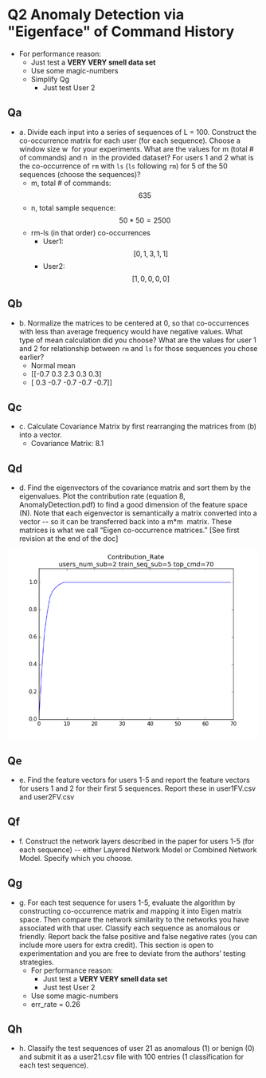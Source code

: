 # Q2 Anomaly Detection via "Eigenface" of Command History

* For performance reason:
    * Just test a **VERY VERY smell data set**
    * Use some magic-numbers
    * Simplify Qg
        * Just test User 2

## Qa

* a. Divide each input into a series of sequences of L = 100. Construct the co-occurrence matrix for each user (for each sequence). Choose a window size ​w ​ for your experiments. What are the values for ​m ​ (total # of commands) and ​n ​ in the provided dataset? For users 1 and 2 what is the co-occurrence of `rm` with `ls` (`ls` following `rm`) for 5 of the 50 sequences (choose the sequences)?
    * m, total # of commands: $$635$$
    * n, total sample sequence: $$50 * 50 = 2500$$
    * rm-ls (in that order) co-occurrences
        * User1: $$[0, 1, 3, 1, 1]$$
        * User2: $$[1, 0, 0, 0, 0]$$

## Qb

* b. Normalize the matrices to be centered at 0, so that co-occurrences with less than average frequency would have negative values. What type of mean calculation did you choose? What are the values for user 1 and 2 for relationship between `rm` and `ls` for those sequences you chose earlier?
    * Normal mean
    * [[-0.7  0.3  2.3  0.3  0.3]
    * [ 0.3 -0.7 -0.7 -0.7 -0.7]]

## Qc

* c. Calculate Covariance Matrix by first rearranging the matrices from (b) into a vector.
    * Covariance Matrix: 8.1

## Qd

* d. Find the eigenvectors of the covariance matrix and sort them by the eigenvalues. Plot the contribution rate (equation 8, AnomalyDetection.pdf) to find a good dimension of the feature space (N). Note that each eigenvector is semantically a matrix converted into a vector -- so it can be transferred back into a ​m*​m ​ matrix. These matrices is what we call “Eigen co-occurrence matrices.” [See first revision at the end of the doc]

![contribution_rate](contribution_rate.png)

## Qe

* e. Find the feature vectors for users 1-5 and report the feature vectors for users 1 and 2 for their first 5 sequences. Report these in user1FV.csv and user2FV.csv

## Qf

* f. Construct the network layers described in the paper for users 1-5 (for each sequence) -- either Layered Network Model or Combined Network Model. Specify which you choose.

## Qg

* g. For each test sequence for users 1-5, evaluate the algorithm by constructing co-occurrence matrix and mapping it into Eigen matrix space. Then compare the network similarity to the networks you have associated with that user. Classify each sequence as anomalous or friendly. Report back the false positive and false negative rates (you can include more users for extra credit). This section is open to experimentation and you are free to deviate from the authors’ testing strategies.
    * For performance reason:
        * Just test a **VERY VERY smell data set**
        * Just test User 2
    * Use some magic-numbers
    * err_rate = 0.26

## Qh

* h. Classify the test sequences of user 21 as anomalous (1) or benign (0) and submit it as a user21.csv file with 100 entries (1 classification for each test sequence).
